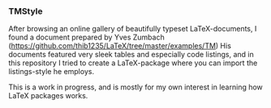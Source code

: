 ### TMStyle

After browsing an online gallery of beautifully typeset LaTeX-documents, I
found a document prepared by Yves Zumbach
(https://github.com/thib1235/LaTeX/tree/master/examples/TM) His documents
featured very sleek tables and especially code listings, and in this repository
I tried to create a LaTeX-package where you can import the listings-style he
employs.

This is a work in progress, and is mostly for my own interest in learning how
LaTeX packages works.
